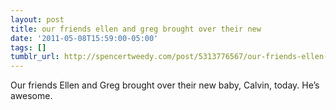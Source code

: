 ```yaml
---
layout: post
title: our friends ellen and greg brought over their new
date: '2011-05-08T15:59:00-05:00'
tags: []
tumblr_url: http://spencertweedy.com/post/5313776567/our-friends-ellen-and-greg-brought-over-their-new
---
```

Our friends Ellen and Greg brought over their new baby, Calvin, today. He’s awesome.
